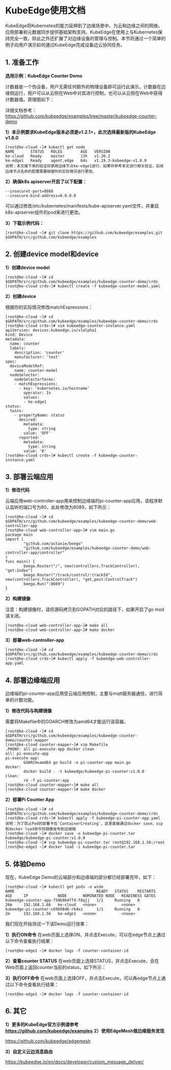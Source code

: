 # KubeEdge使用文档

KubeEdge将Kubernetes的能力延伸到了边缘场景中，为云和边缘之间的网络，应用部署和元数据同步提供基础架构支持。KubeEdge在使用上与Kubernetes保持完全一致，除此之外还扩展了对边缘设备的管理与控制。本节将通过一个简单的例子向用户演示如何通过KubeEdge完成设备边云协同任务。

## 1. 准备工作

**选用示例：KubeEdge Counter Demo**

计数器是一个伪设备，用户无需任何额外的物理设备即可运行此演示。计数器在边缘侧运行，用户可以从云侧在Web中对其进行控制，也可以从云侧在Web中获得计数器值。原理图如下：

详细文档参考：https://github.com/kubeedge/examples/tree/master/kubeedge-counter-demo

**1）本示例要求KubeEdge版本必须是v1.2.1+，此次选择最新版的KubeEdge v1.8.0**

```
[root@ke-cloud ~]# kubectl get node
NAME       STATUS   ROLES        AGE   VERSION
ke-cloud   Ready    master       13h   v1.20.2
ke-edge1   Ready    agent,edge   64s   v1.19.3-kubeedge-v1.8.0
说明：本文接下来的验证将使用边缘节点ke-edge1进行，如果你参考本文进行相关验证，后续边缘节点名称的配置需要根据你的实际情况进行更改。
```

**2）确保k8s apiserver开启了以下配置：**

```
--insecuret-port=8080
--insecure-bind-address=0.0.0.0
```
可以通过修改/etc/kubernetes/manifests/kube-apiserver.yaml文件，并重启k8s-apiserver组件的pod来进行更改。

**3）下载示例代码：**

```
[root@ke-cloud ~]# git clone https://github.com/kubeedge/examples.git $GOPATH/src/github.com/kubeedge/examples
```

## 2. 创建device model和device

**1）创建device model**
```
[root@ke-cloud ~]# cd $GOPATH/src/github.com/kubeedge/examples/kubeedge-counter-demo/crds
[root@ke-cloud crds~]# kubectl create -f kubeedge-counter-model.yaml
```

**2）创建device**

根据你的实际情况修改matchExpressions：

```
[root@ke-cloud ~]# cd $GOPATH/src/github.com/kubeedge/examples/kubeedge-counter-demo/crds
[root@ke-cloud crds~]# vim kubeedge-counter-instance.yaml
apiVersion: devices.kubeedge.io/v1alpha1
kind: Device
metadata:
  name: counter
  labels:
    description: 'counter'
    manufacturer: 'test'
spec:
  deviceModelRef:
    name: counter-model
  nodeSelector:
    nodeSelectorTerms:
    - matchExpressions:
      - key: 'kubernetes.io/hostname'
        operator: In
        values:
        - ke-edge1
status:
  twins:
    - propertyName: status
      desired:
        metadata:
          type: string
        value: 'OFF'
      reported:
        metadata:
          type: string
        value: '0'
[root@ke-cloud crds~]# kubectl create -f kubeedge-counter-instance.yaml
```

## 3. 部署云端应用

**1）修改代码**

云端应用web-controller-app用来控制边缘端的pi-counter-app应用，该程序默认监听的端口号为80，此处修改为8089，如下所示：
```
[root@ke-cloud ~]# cd $GOPATH/src/github.com/kubeedge/examples/kubeedge-counter-demo/web-controller-app
[root@ke-cloud web-controller-app~]# vim main.go
package main
import (
        "github.com/astaxie/beego"
        "github.com/kubeedge/examples/kubeedge-counter-demo/web-controller-app/controller"
)
func main() {
        beego.Router("/", new(controllers.TrackController), "get:Index")
        beego.Router("/track/control/:trackId", new(controllers.TrackController), "get,post:ControlTrack")
        beego.Run(":8089")
}
```

**2）构建镜像**

注意：构建镜像时，请将源码拷贝到GOPATH对应的路径下，如果开启了go mod请关闭。

```
[root@ke-cloud web-controller-app~]# make all
[root@ke-cloud web-controller-app~]# make docker
```

**3）部署web-controller-app**

```
[root@ke-cloud ~]# cd $GOPATH/src/github.com/kubeedge/examples/kubeedge-counter-demo/crds
[root@ke-cloud crds~]# kubectl apply -f kubeedge-web-controller-app.yaml
```

## 4. 部署边缘端应用

边缘端的pi-counter-app应用受云端应用控制，主要与mqtt服务器通信，进行简单的计数功能。

**1）修改代码与构建镜像**

需要将Makefile中的GOARCH修改为amd64才能运行该容器。

```
[root@ke-cloud ~]# cd $GOPATH/src/github.com/kubeedge/examples/kubeedge-counter-demo/counter-mapper
[root@ke-cloud counter-mapper~]# vim Makefile
.PHONY: all pi-execute-app docker clean
all: pi-execute-app
pi-execute-app:
        GOARCH=amd64 go build -o pi-counter-app main.go
docker:
        docker build . -t kubeedge/kubeedge-pi-counter:v1.0.0
clean:
        rm -f pi-counter-app
[root@ke-cloud counter-mapper~]# make all
[root@ke-cloud counter-mapper~]# make docker
```

**2）部署Pi Counter App**

```
[root@ke-cloud ~]# cd $GOPATH/src/github.com/kubeedge/examples/kubeedge-counter-demo/crds
[root@ke-cloud crds~]# kubectl apply -f kubeedge-pi-counter-app.yaml
说明：为了防止Pod的部署卡在`ContainerCreating`，这里直接通过docker save、scp和docker load命令将镜像发布到边缘端
[root@ke-cloud ~]# docker save -o kubeedge-pi-counter.tar kubeedge/kubeedge-pi-counter:v1.0.0
[root@ke-cloud ~]# scp kubeedge-pi-counter.tar root@192.168.1.56:/root
[root@ke-edge1 ~]# docker load -i kubeedge-pi-counter.tar
```

## 5. 体验Demo

现在，KubeEdge Demo的云端部分和边缘端的部分都已经部署完毕，如下：

```
[root@ke-cloud ~]# kubectl get pods -o wide
NAME                                    READY   STATUS    RESTARTS   AGE     IP             NODE       NOMINATED NODE   READINESS GATES
kubeedge-counter-app-758b9b4ffd-f8qjj   1/1     Running   0          26m     192.168.1.66   ke-cloud   <none>           <none>
kubeedge-pi-counter-c69698d6-rb4xz      1/1     Running   0          2m      192.168.1.56   ke-edge1   <none>           <none>
```

我们现在开始测试一下该Demo运行效果：

**1）执行ON命令**
在web页面上选择ON，并点击Execute，可以在edge节点上通过以下命令查看执行结果：
```
[root@ke-edge1 ~]# docker logs -f counter-container-id
```

**2）查看counter STATUS**
在web页面上选择STATUS，并点击Execute，会在Web页面上返回counter当前的status，如下所示：

**3）执行OFF命令**
在web页面上选择OFF，并点击Execute，可以再edge节点上通过以下命令查看执行结果：
```
[root@ke-edge1 ~]# docker logs -f counter-container-id
```

## 6. 其它

**1）更多的KubeEdge官方示例请参考 https://github.com/kubeedge/examples** 
**2）使用EdgeMesh做边缘服务发现**

https://github.com/kubeedge/edgemesh

**3）自定义云边消息路由**

https://kubeedge.io/en/docs/developer/custom_message_deliver/
